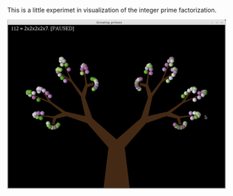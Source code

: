 This is a little experimet in visualization of the integer prime factorization.

![screenshot](data/screen.png)